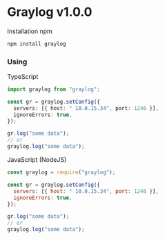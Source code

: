 # Graylog v1.0.0

Installation npm

```sh
npm install graylog
```

### Using

TypeScript

```ts
import graylog from "graylog";

const gr = graylog.setConfig({
  servers: [{ host: " 10.0.15.34", port: 1246 }],
  ignoreErrors: true,
});

gr.log("some data");
// or
graylog.log("some data");
```

JavaScript (NodeJS)

```js
const graylog = require("graylog");

const gr = graylog.setConfig({
  servers: [{ host: " 10.0.15.34", port: 1246 }],
  ignoreErrors: true,
});

gr.log("some data");
// or
graylog.log("some data");
```

